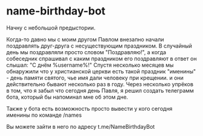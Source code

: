 # name-birthday-bot

Начну с небольшой предыстории.

Когда-то давно мы с моим другом Павлом внезапно начали поздравлять друг-друга с несуществующим праздником.
В случайный день мы поздравляли просто словом "Поздравляю!", а когда собеседник спрашивал с каким праздником его поздравляют в ответ он слышал: "С днём %username%!"
Спустя несколько месяцев мы обнаружили что у христианской церкви есть такой праздник "именины" - день памяти святого, чье имя дали человеку при крещении. и они действительно бывают несколько раз в году.
Через несколько упрёков в том, что я забыл что сегодня день Павля, я решил создать телеграмм бота, который бы напоминал мне об этом дне.

Также у бота есть возможность просто вывести у кого сегодня именины по команде /names

Вы можете зайти в него по адресу t.me/NameBirthdayBot
